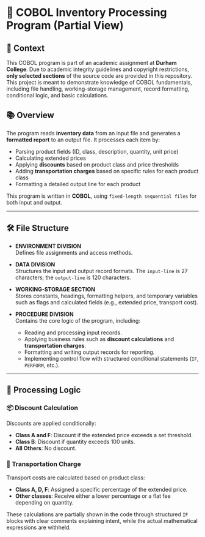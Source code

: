 
# 📄 COBOL Inventory Processing Program (Partial View)

## 🏫 Context

This COBOL program is part of an academic assignment at **Durham College**. Due to academic integrity guidelines and copyright restrictions, **only selected sections** of the source code are provided in this repository. This project is meant to demonstrate knowledge of COBOL fundamentals, including file handling, working-storage management, record formatting, conditional logic, and basic calculations.

## 📚 Overview

The program reads **inventory data** from an input file and generates a **formatted report** to an output file. It processes each item by:

- Parsing product fields (ID, class, description, quantity, unit price)
- Calculating extended prices
- Applying **discounts** based on product class and price thresholds
- Adding **transportation charges** based on specific rules for each product class
- Formatting a detailed output line for each product

This program is written in **COBOL**, using `fixed-length sequential files` for both input and output.

---

## 🛠 File Structure

- **ENVIRONMENT DIVISION**  
  Defines file assignments and access methods.

- **DATA DIVISION**  
  Structures the input and output record formats. The `input-line` is 27 characters; the `output-line` is 120 characters.

- **WORKING-STORAGE SECTION**  
  Stores constants, headings, formatting helpers, and temporary variables such as flags and calculated fields (e.g., extended price, transport cost).

- **PROCEDURE DIVISION**  
  Contains the core logic of the program, including:
  - Reading and processing input records.
  - Applying business rules such as **discount calculations** and **transportation charges**.
  - Formatting and writing output records for reporting.
  - Implementing control flow with structured conditional statements (`IF`, `PERFORM`, etc.).
---

## 🧮 Processing Logic

### 📦 Discount Calculation

Discounts are applied conditionally:
- **Class A and F**: Discount if the extended price exceeds a set threshold.
- **Class B**: Discount if quantity exceeds 100 units.
- **All Others**: No discount.

### 🚚 Transportation Charge

Transport costs are calculated based on product class:
- **Class A, D, F**: Assigned a specific percentage of the extended price.
- **Other classes**: Receive either a lower percentage or a flat fee depending on quantity.

These calculations are partially shown in the code through structured `IF` blocks with clear comments explaining intent, while the actual mathematical expressions are withheld.

